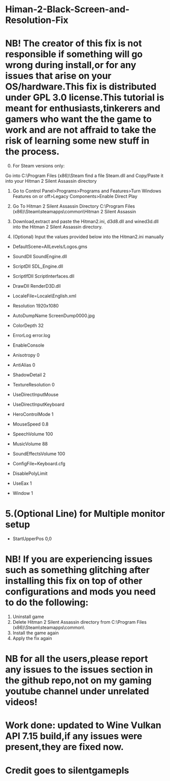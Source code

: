 # Himan-2-Black-Screen-and-Resolution-Fix
# NB! The creator of this fix is not responsible if something will go wrong during install,or for any issues that arise on your OS/hardware.This fix is distributed under GPL 3.0 license.This tutorial is meant for enthusiasts,tinkerers and gamers who want the the game to work and are not affraid to take the risk of learning some new stuff in the process.

0. For Steam versions only:

Go into C:\Program Files (x86)\Steam find a file Steam.dll and Copy/Paste it into your Hitman 2 Silent Assassin  directory 

1. Go to Control Panel>Programs>Programs and Features>Turn Windows Features on or off>Legacy Components>Enable Direct Play

2. Go To Hitman 2 Silent Assassin Directory C:\Program Files (x86)\Steam\steamapps\common\Hitman 2 Silent Assassin

3. Download,extract and paste the Hitman2.ini, d3d8.dll and wined3d.dll into the Hitman 2 Silent Assassin directory.

4. (Optional) Input the values provided below into the Hitman2.ini manually
* DefaultScene=AllLevels/Logos.gms

* SoundDll SoundEngine.dll
* ScriptDll SDL_Engine.dll
* ScriptIfDll ScriptInterfaces.dll
* DrawDll RenderD3D.dll

* LocaleFile=Locale\English.xml
* Resolution 1920x1080

* AutoDumpName ScreenDump0000.jpg
* ColorDepth 32
* ErrorLog error.log
* EnableConsole

* Anisotropy 0
* AntiAlias 0
* ShadowDetail 2
* TextureResolution 0
* UseDirectInputMouse
* UseDirectInputKeyboard
* HeroControlMode 1
* MouseSpeed 0.8

* SpeechVolume 100
* MusicVolume 88
* SoundEffectsVolume 100

* ConfigFile=Keyboard.cfg

* DisablePolyLimit
* UseEax 1
* Window 1

# 5.(Optional Line) for Multiple monitor setup
* StartUpperPos 0,0

# NB! If you are experiencing issues such as something glitching after installing this fix on top of other configurations and mods you need to do the following:

1. Uninstall game
2. Delete Hitman 2 Silent Assassin directory from C:\Program Files (x86)\Steam\steamapps\common\
3. Install the game again 
4. Apply the fix again

# NB for all the users,please report any issues to the issues section in the github repo,not on my gaming youtube channel under unrelated videos!
# Work done: updated to Wine Vulkan API 7.15 build,if any issues were present,they are fixed now.
# Credit goes to silentgamepls


